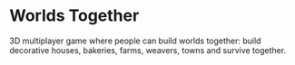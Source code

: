 # Worlds Together
 3D multiplayer game where people can build worlds together: build decorative houses, bakeries, farms, weavers, towns and survive together.
